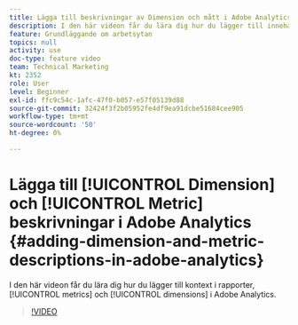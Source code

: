 ```yaml
---
title: Lägga till beskrivningar av Dimension och mått i Adobe Analytics
description: I den här videon får du lära dig hur du lägger till innehåll i rapporter, mätvärden och dimensioner i Adobe Analytics.
feature: Grundläggande om arbetsytan
topics: null
activity: use
doc-type: feature video
team: Technical Marketing
kt: 2352
role: User
level: Beginner
exl-id: ffc9c54c-1afc-47f0-b057-e57f05139d88
source-git-commit: 32424f3f2b05952fe4df9ea91dcbe51684cee905
workflow-type: tm+mt
source-wordcount: '50'
ht-degree: 0%

---
```


# Lägga till [!UICONTROL Dimension] och [!UICONTROL Metric] beskrivningar i Adobe Analytics {#adding-dimension-and-metric-descriptions-in-adobe-analytics}

I den här videon får du lära dig hur du lägger till kontext i rapporter, [!UICONTROL metrics] och [!UICONTROL dimensions] i Adobe Analytics.

>[!VIDEO](https://video.tv.adobe.com/v/25453/?quality=12)

